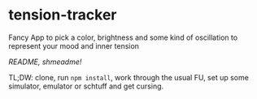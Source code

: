 # tension-tracker
Fancy App to pick a color, brightness and some kind of oscillation to represent your mood and inner tension


_README, shmeadme!_


TL;DW: clone, run ```npm install```, work through the usual FU, set up some simulator, emulator or schtuff and get cursing.
